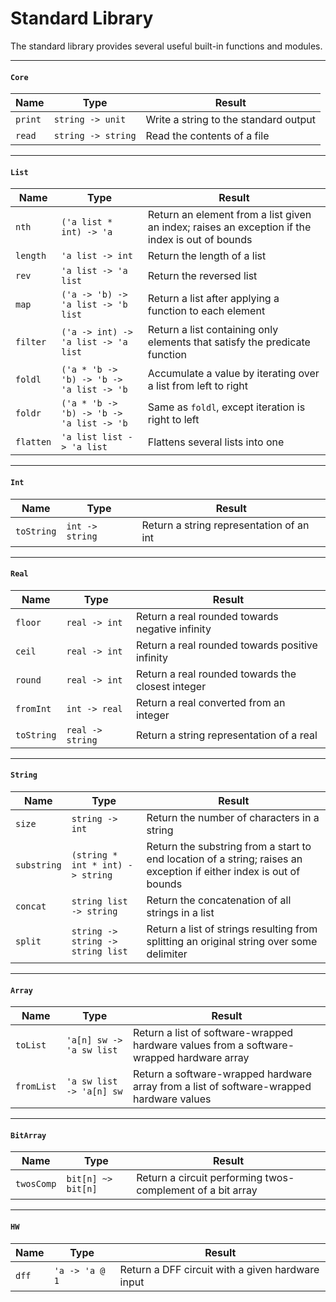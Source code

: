 # Standard Library

The standard library provides several useful built-in functions and modules.

---

#### `Core`
| Name | Type | Result |
| - | - | - |
| `print` | `string -> unit` | Write a string to the standard output |
| `read` | `string -> string` | Read the contents of a file |

---

#### `List`
| Name | Type | Result |
| - | - | - |
| `nth` | `('a list * int) -> 'a` | Return an element from a list given an index; raises an exception if the index is out of bounds |
| `length` | `'a list -> int` | Return the length of a list |
| `rev` | `'a list -> 'a list` | Return the reversed list |
| `map` | `('a -> 'b) -> 'a list -> 'b list` | Return a list after applying a function to each element |
| `filter` | `('a -> int) -> 'a list -> 'a list` | Return a list containing only elements that satisfy the predicate function |
| `foldl` | `('a * 'b -> 'b) -> 'b -> 'a list -> 'b` | Accumulate a value by iterating over a list from left to right |
| `foldr` | `('a * 'b -> 'b) -> 'b -> 'a list -> 'b` | Same as `foldl`, except iteration is right to left |
| `flatten` | `'a list list -> 'a list` | Flattens several lists into one |

---

#### `Int`
| Name | Type | Result |
| - | - | - |
| `toString` | `int -> string` | Return a string representation of an int |

---

#### `Real`
| Name | Type | Result |
| - | - | - |
| `floor` | `real -> int` | Return a real rounded towards negative infinity |
| `ceil` | `real -> int` | Return a real rounded towards positive infinity |
| `round` | `real -> int` | Return a real rounded towards the closest integer |
| `fromInt` | `int -> real` | Return a real converted from an integer |
| `toString` | `real -> string` | Return a string representation of a real |

---

#### `String`
| Name | Type | Result |
| - | - | - |
| `size` | `string -> int` | Return the number of characters in a string |
| `substring` | `(string * int * int) -> string` | Return the substring from a start to end location of a string; raises an exception if either index is out of bounds |
| `concat` | `string list -> string` | Return the concatenation of all strings in a list |
| `split` | `string -> string -> string list` | Return a list of strings resulting from splitting an original string over some delimiter |

---

#### `Array`
| Name | Type | Result |
| - | - | - |
| `toList` | `'a[n] sw -> 'a sw list` | Return a list of software-wrapped hardware values from a software-wrapped hardware array |
| `fromList` | `'a sw list -> 'a[n] sw` | Return a software-wrapped hardware array from a list of software-wrapped hardware values |

---

#### `BitArray`
| Name | Type | Result |
| - | - | - |
| `twosComp` | `bit[n] ~> bit[n]` | Return a circuit performing twos-complement of a bit array

---

#### `HW`
| Name | Type | Result |
| - | - | - |
| `dff` | `'a -> 'a @ 1` | Return a DFF circuit with a given hardware input |

